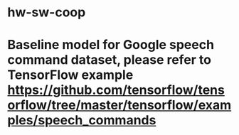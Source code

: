 # hw-sw-coop

# Baseline model for Google speech command dataset, please refer to TensorFlow example https://github.com/tensorflow/tensorflow/tree/master/tensorflow/examples/speech_commands
